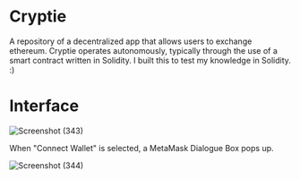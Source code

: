 # Cryptie
A repository of a decentralized app that allows users to exchange ethereum.
Cryptie operates autonomously, typically through the use of a smart contract written in Solidity.
I built this to test my knowledge in Solidity. :)


# Interface
![Screenshot (343)](https://user-images.githubusercontent.com/83133493/185812057-fb982523-6b1a-4e83-8087-587926b8270d.png)

When "Connect Wallet" is selected, a MetaMask Dialogue Box pops up.


![Screenshot (344)](https://user-images.githubusercontent.com/83133493/185812082-4263e260-3016-490c-a58f-5a80f4698727.png)
